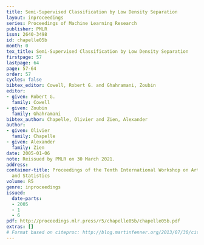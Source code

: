 ```yaml
---
title: Semi-Supervised Classification by Low Density Separation
layout: inproceedings
series: Proceedings of Machine Learning Research
publisher: PMLR
issn: 2640-3498
id: chapelle05b
month: 0
tex_title: Semi-Supervised Classification by Low Density Separation
firstpage: 57
lastpage: 64
page: 57-64
order: 57
cycles: false
bibtex_editor: Cowell, Robert G. and Ghahramani, Zoubin
editor:
- given: Robert G.
  family: Cowell
- given: Zoubin
  family: Ghahramani
bibtex_author: Chapelle, Olivier and Zien, Alexander
author:
- given: Olivier
  family: Chapelle
- given: Alexander
  family: Zien
date: 2005-01-06
note: Reissued by PMLR on 30 March 2021.
address:
container-title: Proceedings of the Tenth International Workshop on Artificial Intelligence
  and Statistics
volume: R5
genre: inproceedings
issued:
  date-parts:
  - 2005
  - 1
  - 6
pdf: http://proceedings.mlr.press/r5/chapelle05b/chapelle05b.pdf
extras: []
# Format based on citeproc: http://blog.martinfenner.org/2013/07/30/citeproc-yaml-for-bibliographies/
---
```

